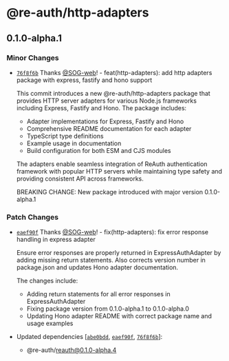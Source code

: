 # @re-auth/http-adapters

## 0.1.0-alpha.1

### Minor Changes

- [`76f8f6b`](https://github.com/SOG-web/reauth/commit/76f8f6b7d32dfc427b56a612cc27cdc8b1f24b80) Thanks [@SOG-web](https://github.com/SOG-web)! - feat(http-adapters): add http adapters package with express, fastify and hono support

  This commit introduces a new @re-auth/http-adapters package that provides HTTP server adapters for various Node.js frameworks including Express, Fastify and Hono. The package includes:

  - Adapter implementations for Express, Fastify and Hono
  - Comprehensive README documentation for each adapter
  - TypeScript type definitions
  - Example usage in documentation
  - Build configuration for both ESM and CJS modules

  The adapters enable seamless integration of ReAuth authentication framework with popular HTTP servers while maintaining type safety and providing consistent API across frameworks.

  BREAKING CHANGE: New package introduced with major version 0.1.0-alpha.1

### Patch Changes

- [`eaef90f`](https://github.com/SOG-web/reauth/commit/eaef90f7c1513f0912b673c63a42bbda522f5c49) Thanks [@SOG-web](https://github.com/SOG-web)! - fix(http-adapters): fix error response handling in express adapter

  Ensure error responses are properly returned in ExpressAuthAdapter by adding missing return statements. Also corrects version number in package.json and updates Hono adapter documentation.

  The changes include:

  - Adding return statements for all error responses in ExpressAuthAdapter
  - Fixing package version from 0.1.0-alpha.1 to 0.1.0-alpha.0
  - Updating Hono adapter README with correct package name and usage examples

- Updated dependencies [[`abe0bdd`](https://github.com/SOG-web/reauth/commit/abe0bdd0a7aa382160d39f6d9c3618f5fbeccfd8), [`eaef90f`](https://github.com/SOG-web/reauth/commit/eaef90f7c1513f0912b673c63a42bbda522f5c49), [`76f8f6b`](https://github.com/SOG-web/reauth/commit/76f8f6b7d32dfc427b56a612cc27cdc8b1f24b80)]:
  - @re-auth/reauth@0.1.0-alpha.4
